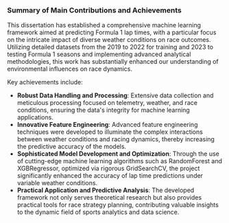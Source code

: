 ### Summary of Main Contributions and Achievements

This dissertation has established a comprehensive machine learning framework aimed at predicting Formula 1 lap times, with a particular focus on the intricate impact of diverse weather conditions on race outcomes.
Utilizing detailed datasets from the 2019 to 2022 for training and 2023 to testing Formula 1 seasons and implementing advanced analytical methodologies, this work has substantially enhanced our understanding of environmental influences on race dynamics.

Key achievements include:

- **Robust Data Handling and Processing**: Extensive data collection and meticulous processing focused on telemetry, weather, and race conditions, ensuring the data's integrity for machine learning applications.
- **Innovative Feature Engineering**: Advanced feature engineering techniques were developed to illuminate the complex interactions between weather conditions and racing dynamics, thereby increasing the predictive accuracy of the models.
- **Sophisticated Model Development and Optimization**: Through the use of cutting-edge machine learning algorithms such as RandomForest and XGBRegressor, optimized via rigorous GridSearchCV, the project significantly enhanced the accuracy of lap time predictions under variable weather conditions.
- **Practical Application and Predictive Analysis**: The developed framework not only serves theoretical research but also provides practical tools for race strategy planning, contributing valuable insights to the dynamic field of sports analytics and data science.
